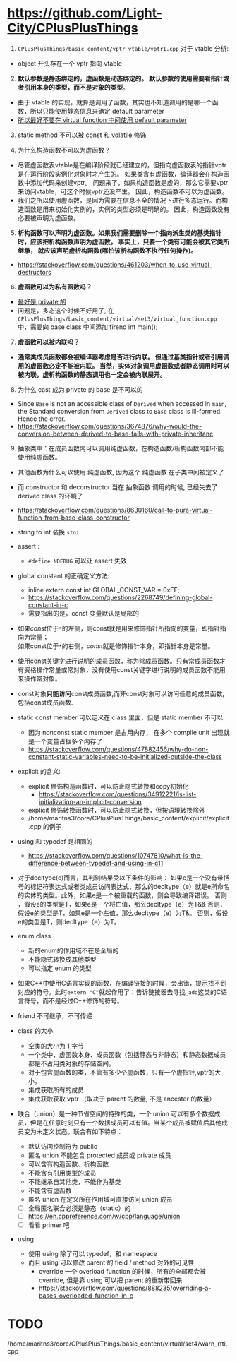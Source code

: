 # https://github.com/Light-City/CPlusPlusThings

1. `CPlusPlusThings/basic_content/vptr_vtable/vptr1.cpp` 对于 vtable 分析:
  - object 开头存在一个 vptr 指向 vtable

2. **默认参数是静态绑定的，虚函数是动态绑定的。 默认参数的使用需要看指针或者引用本身的类型，而不是对象的类型**。
  - 由于 vtable 的实现，就算是调用了函数，其实也不知道调用的是哪一个函数，所以只能使用静态信息来确定 default parameter
  - [所以最好不要在 virtual function 中间使用 default parameter](https://stackoverflow.com/questions/3533589/can-virtual-functions-have-default-parameters)

3. static method 不可以被 const 和 [volatile](https://stackoverflow.com/questions/3078237/defining-volatile-class-object) 修饰

4. 为什么构造函数不可以为虚函数？
- 尽管虚函数表vtable是在编译阶段就已经建立的，但指向虚函数表的指针vptr是在运行阶段实例化对象时才产生的。 如果类含有虚函数，编译器会在构造函数中添加代码来创建vptr。 问题来了，如果构造函数是虚的，那么它需要vptr来访问vtable，可这个时候vptr还没产生。 因此，构造函数不可以为虚函数。
- 我们之所以使用虚函数，是因为需要在信息不全的情况下进行多态运行。而构造函数是用来初始化实例的，实例的类型必须是明确的。 因此，构造函数没有必要被声明为虚函数。

5. **析构函数可以声明为虚函数。如果我们需要删除一个指向派生类的基类指针时，应该把析构函数声明为虚函数。 事实上，只要一个类有可能会被其它类所继承， 就应该声明虚析构函数(哪怕该析构函数不执行任何操作)。**
  - https://stackoverflow.com/questions/461203/when-to-use-virtual-destructors

6. **虚函数可以为私有函数吗？**
  - [最好是 private 的](https://stackoverflow.com/questions/2170688/private-virtual-method-in-c)
  - 问题是，多态这个时候不好用了, 在 `CPlusPlusThings/basic_content/virtual/set3/virtual_function.cpp` 中，需要向 base class 中间添加 firend int main();

7. **虚函数可以被内联吗？**
  - **通常类成员函数都会被编译器考虑是否进行内联。 但通过基类指针或者引用调用的虚函数必定不能被内联。 当然，实体对象调用虚函数或者静态调用时可以被内联，虚析构函数的静态调用也一定会被内联展开。**

8. 为什么 cast 成为 private 的 base 是不可以的
  - Since `Base` is not an accessible class of `Derived` when accessed in `main`, the Standard conversion from `Derived` class to `Base` class is ill-formed. Hence the error.
  - https://stackoverflow.com/questions/3674876/why-would-the-conversion-between-derived-to-base-fails-with-private-inheritanc

9. 抽象类中：在成员函数内可以调用纯虚函数，在构造函数/析构函数内部不能使用纯虚函数。
  - 其他函数为什么可以使用 纯虚函数, 因为这个 纯虚函数 在子类中间被定义了
  - 而 constructor 和 deconstructor 当在 抽象函数 调用的时候, 已经失去了 derived class 的环境了
  - https://stackoverflow.com/questions/8630160/call-to-pure-virtual-function-from-base-class-constructor




- string to int 装换 `stoi`
- assert :
  - `#define NDEBUG` 可以让 assert 失效

- global constant 的正确定义方法:
  - inline extern const int GLOBAL_CONST_VAR = 0xFF;
  - https://stackoverflow.com/questions/2268749/defining-global-constant-in-c
  - 需要指出的是，const 变量默认是局部的

- 如果*const*位于`*`的左侧，则const就是用来修饰指针所指向的变量，即指针指向为常量；<br>如果const位于`*`的右侧，*const*就是修饰指针本身，即指针本身是常量。

- 使用const关键字进行说明的成员函数，称为常成员函数。只有常成员函数才有资格操作常量或常对象，没有使用const关键字进行说明的成员函数不能用来操作常对象。
- const对象**只能访问**const成员函数,而非const对象可以访问任意的成员函数,包括const成员函数.
- static const member 可以定义在 class 里面，但是 static member 不可以
  - 因为 nonconst static member 是占用内存， 在多个 compile unit 出现就是一个变量占据多个内存了
  - https://stackoverflow.com/questions/47882456/why-do-non-constant-static-variables-need-to-be-initialized-outside-the-class

- explicit 的含义:
  - explicit 修饰构造函数时，可以防止隐式转换和copy初始化
      - https://stackoverflow.com/questions/34912221/is-list-initialization-an-implicit-conversion
  - explicit 修饰转换函数时，可以防止隐式转换，但按语境转换除外
  - /home/maritns3/core/CPlusPlusThings/basic_content/explicit/explicit.cpp 的例子

- using 和 typedef 是相同的
  - https://stackoverflow.com/questions/10747810/what-is-the-difference-between-typedef-and-using-in-c11

- 对于decltype(e)而言，其判别结果受以下条件的影响：
如果e是一个没有带括号的标记符表达式或者类成员访问表达式，那么的decltype（e）就是e所命名的实体的类型。此外，如果e是一个被重载的函数，则会导致编译错误。
否则 ，假设e的类型是T，如果e是一个将亡值，那么decltype（e）为T&&
否则，假设e的类型是T，如果e是一个左值，那么decltype（e）为T&。
否则，假设e的类型是T，则decltype（e）为T。

- enum class
  - 新的enum的作用域不在是全局的
  - 不能隐式转换成其他类型
  - 可以指定 enum 的类型

- 如果C++中使用C语言实现的函数，在编译链接的时候，会出错，提示找不到对应的符号。此时`extern "C"`就起作用了：告诉链接器去寻找`_add`这类的C语言符号，而不是经过C++修饰的符号。

- friend 不可继承，不可传递

- class 的大小
  - [空类的大小为 1 字节](https://stackoverflow.com/questions/621616/c-what-is-the-size-of-an-object-of-an-empty-class)
  - 一个类中，虚函数本身、成员函数（包括静态与非静态）和静态数据成员都是不占用类对象的存储空间。
  - 对于包含虚函数的类，不管有多少个虚函数，只有一个虚指针,vptr的大小。
  - 集成获取所有的成员
  - 集成获取获取 vptr （取决于 parent 的数量, 不是 ancester 的数量）


- 联合（union）是一种节省空间的特殊的类，一个 union 可以有多个数据成员，但是在任意时刻只有一个数据成员可以有值。当某个成员被赋值后其他成员变为未定义状态。联合有如下特点：
  - 默认访问控制符为 public
  - 匿名 union 不能包含 protected 成员或 private 成员
  - 可以含有构造函数、析构函数
  - 不能含有引用类型的成员
  - 不能继承自其他类，不能作为基类
  - 不能含有虚函数
  - 匿名 union 在定义所在作用域可直接访问 union 成员
  - [ ] 全局匿名联合必须是静态（static）的
  - [ ] https://en.cppreference.com/w/cpp/language/union
  - [ ] 看看 primer 吧

- using
  - 使用 using 除了可以 typedef，和 namespace
  - 而且 using 可以修改 parent 的 field / method 对外的可见性
    - override 一个 overload function 的时候，所有的全部都会被 override, 但是靠 using 可以把 parent 的重新带回来
    - https://stackoverflow.com/questions/888235/overriding-a-bases-overloaded-function-in-c
# TODO
/home/maritns3/core/CPlusPlusThings/basic_content/virtual/set4/warn_rtti.cpp


